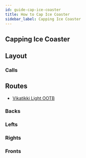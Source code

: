 ```yaml
---
id: guide-cap-ice-coaster
title: How to Cap Ice Coaster
sidebar_label: Capping Ice Coaster
---
```

## Capping Ice Coaster
## Layout
### Calls
## Routes
- [Vikatikki Light OOTB](https://youtu.be/JShaimqA-MU)
### Backs
### Lefts
### Rights
### Fronts